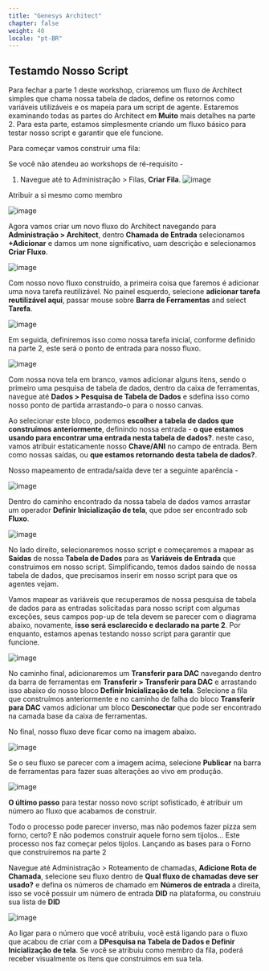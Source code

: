 ```yaml
---
title: "Genesys Architect"
chapter: false
weight: 40
locale: "pt-BR"
---
```


## Testamdo Nosso Script

Para fechar a parte 1 deste workshop, criaremos um fluxo de Architect simples que chama nossa tabela de dados, define os retornos como variáveis utilizáveis e os mapeia para um script de agente. Estaremos examinando todas as partes do Architect em **Muito** mais detalhes na parte 2. Para esta parte, estamos simplesmente criando um fluxo básico para testar nosso script e garantir que ele funcione.

Para começar vamos construir uma fila:

Se você não atendeu ao workshops de ré-requisito - 
1. Navegue até to Administração > Filas, **Criar Fila**.
![image](/images/queuecreate.PNG)

Atribuir a si mesmo como membro 

![image](/images/queueaddmembers.PNG)

Agora vamos criar um novo fluxo do Architect navegando para **Administração > Architect**, dentro  **Chamada de Entrada** selecionamos **+Adicionar** e damos um none significativo, uam descriçào e selecionamos **Criar Fluxo**.

![image](/images/architectnewflow.PNG)

Com nosso novo fluxo construído, a primeira coisa que faremos é adicionar uma nova tarefa reutilizável. No painel esquerdo, selecione **adicionar tarefa reutilizável aqui**, passar mouse sobre **Barra de Ferramentas** and select **Tarefa**.

![image](/images/architectnewtask.PNG)

Em seguida, definiremos isso como nossa tarefa inicial, conforme definido na parte 2, este será o ponto de entrada para nosso fluxo.

![image](/images/architectsetstart.PNG)

Com nossa nova tela em branco, vamos adicionar alguns itens, sendo o primeiro uma pesquisa de tabela de dados, dentro da caixa de ferramentas, navegue até **Dados > Pesquisa de Tabela de Dados** e sdefina isso como nosso ponto de partida arrastando-o para o nosso canvas.

Ao selecionar este bloco, podemos **escolher a tabela de dados que construímos anteriormente**, definindo nossa entrada - **o que estamos usando para encontrar uma entrada nesta tabela de dados?**. neste caso, vamos atribuir estaticamente nosso **Chave/ANI** no campo de entrada. Bem como nossas saídas, ou **que estamos retornando desta tabela de dados?**.

Nosso mapeamento de entrada/saída deve ter a seguinte aparência - 

![image](/images/architectdt.PNG)

Dentro do caminho encontrado da nossa tabela de dados vamos arrastar um operador **Definir Inicialização de tela**, que pdoe ser encontrado sob **Fluxo**.

![image](/images/architectsetscreen.PNG)

No lado direito, selecionaremos nosso script e começaremos a mapear as **Saídas** de nossa **Tabela de Dados** para as **Variáveis de Entrada** que construimos em nosso script. Simplificando, temos dados saindo de nossa tabela de dados, que precisamos inserir em nosso script para que os agentes vejam.

 Vamos mapear as variáveis que recuperamos de nossa pesquisa de tabela de dados para as entradas solicitadas para nosso script com algumas exceções, seus campos pop-up de tela devem se parecer com o diagrama abaixo, novamente, **isso será esclarecido e declarado na parte 2**. Por enquanto, estamos apenas testando nosso script para garantir que funcione.


![image](/images/architectscriptmap.PNG)

No caminho final, adicionaremos um **Transferir para DAC** navegando dentro da barra de ferramentas em **Transferir > Transferir para DAC** e arrastando isso abaixo do nosso bloco **Definir Inicialização de tela**. Selecione a fila que construímos anteriormente e no caminho de falha do bloco **Transferir para DAC** vamos adicionar um bloco **Desconectar**  que pode ser encontrado na camada base da caixa de ferramentas.

No final, nosso fluxo deve ficar como na imagem abaixo.

![image](/images/architectflowend.PNG)

Se o seu fluxo se parecer com a imagem acima, selecione **Publicar** na barra de ferramentas para fazer suas alterações ao vivo em produção.

![image](/images/architectpublish.PNG)

**O último passo** para testar nosso novo script sofisticado, é atribuir um número ao fluxo que acabamos de construir.

Todo o processo pode parecer inverso, mas não podemos fazer pizza sem forno, certo? E não podemos construir aquele forno sem tijolos... Este processo nos faz começar pelos tijolos. Lançando as bases para o Forno que construiremos na parte 2

Navegue até Administração > Roteamento de chamadas, **Adicione Rota de Chamada**, selecione seu fluxo dentro de **Qual fluxo de chamadas deve ser usado?** e defina os números de chamado em **Números de entrada** a direita, isso se você possuir um número de entrada **DID** na plataforma, ou construiu sua lista de **DID**

![image](/images/callrouting.PNG)

Ao ligar para o número que você atribuiu, você está ligando para o fluxo que acabou de criar com a **DPesquisa na Tabela de Dados e Definir Inicialização de tela**. Se você se atribuiu como membro da fila, poderá receber visualmente os itens que construímos em sua tela.



